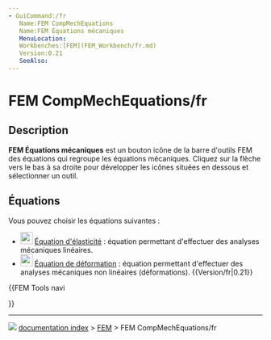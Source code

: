 ```yaml
---
- GuiCommand:/fr
   Name:FEM CompMechEquations
   Name:FEM Équations mécaniques
   MenuLocation:
   Workbenches:[FEM](FEM_Workbench/fr.md)
   Version:0.21
   SeeAlso:
---
```


# FEM CompMechEquations/fr

## Description

**FEM Équations mécaniques** est un bouton icône de la barre d\'outils FEM des équations qui regroupe les équations mécaniques. Cliquez sur la flèche vers le bas à sa droite pour développer les icônes situées en dessous et sélectionner un outil.



## Équations

Vous pouvez choisir les équations suivantes :

-   <img alt="" src=images/FEM_EquationElasticity.svg  style="width:24px;"> [Équation d\'élasticité](FEM_EquationElasticity/fr.md) : équation permettant d\'effectuer des analyses mécaniques linéaires.
-   <img alt="" src=images/FEM_EquationDeformation.svg  style="width:24px;"> [Équation de déformation](FEM_EquationDeformation/fr.md) : équation permettant d\'effectuer des analyses mécaniques non linéaires (déformations). {{Version/fr|0.21}}





{{FEM Tools navi

}}



---
![](images/Right_arrow.png) [documentation index](../README.md) > [FEM](Category_FEM.md) > FEM CompMechEquations/fr
